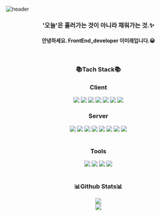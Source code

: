 ![header](https://capsule-render.vercel.app/api?type=waving&color=gradient&customColorList=0,2,2,5,30&height=200&section=header&text=Hi%20there,%20I'm%20Mirae🤚&fontSize=50&animation=twinkling&desc=Welcome%20to%20My%20World&fontAlignY=40&)


  
<h3 align="center"> '오늘'은 흘러가는 것이 아니라 채워가는 것.✨</h3>

<h4 align="center"> 안녕하세요. FrontEnd_developer 이미래입니다.😀</h4>

<br />

<h3 align="center"> 📚Tach Stack📚 </h3>

<div align="center">

  <h3>Client</h3>
<img src="https://img.shields.io/badge/HTML5-E34F26?style=flat-square&logo=HTML5&logoColor=white"/>
<img src="https://img.shields.io/badge/CSS3-1572B6?style=flat-square&logo=CSS3&logoColor=white"/>
<img src="https://img.shields.io/badge/javascript-F7DF1E?style=flat-square&logo=javascript&logoColor=white"/>
<img src="https://img.shields.io/badge/React-61DAFB?style=flat-square&logo=React&logoColor=white"/>
<img src="https://img.shields.io/badge/Tailwind-06B6D4?style=flat-square&logo=Tailwind css&logoColor=white"/>
<img src="https://img.shields.io/badge/Bootstrap-7952B3?style=flat-square&logo=Bootstrap&logoColor=white"/>
<img src="https://img.shields.io/badge/Sass-CC6699?style=flat-square&logo=Sass&logoColor=white"/>

  <h3>Server</h3>
<img src="https://img.shields.io/badge/Node.js-339933?style=flat-square&logo=Node.js&logoColor=white"/>
<img src="https://img.shields.io/badge/express-000000?style=flat-square&logo=express&logoColor=white"/>
<img src="https://img.shields.io/badge/MongoDB-47A248?style=flat-square&logo=MongoDB&logoColor=white"/>
<img src="https://img.shields.io/badge/Mongoose-880000?style=flat-square&logo=Mongoose&logoColor=white"/>
<img src="https://img.shields.io/badge/AmazonEC2-FF9900?style=flat-square&logo=Amazon-EC2&logoColor=white"/>
<img src="https://img.shields.io/badge/AmazonS3-569A31?style=flat-square&logo=AmazonS3&logoColor=white"/>
<img src="https://img.shields.io/badge/FireBase-FFCA28?style=flat-square&logo=firebase&logoColor=white"/>
<img src="https://img.shields.io/badge/.Env-ECD53F?style=flat-square&logo=.Env&logoColor=white"/>
  
</div>

<br />

<h3 align="center";> Tools</h3>

<div align="center">
<img src="https://img.shields.io/badge/VisualStudioCode-007ACC?style=flat-square&logo=visualstudiocode&logoColor=white"/>
  <img src="https://img.shields.io/badge/Git-F05032?style=flat-square&logo=Git&logoColor=white"/>
<img src="https://img.shields.io/badge/Adobe Photoshop-31A8FF?style=flat-square&logo=Adobe Photoshop&logoColor=white"/>
<img src="https://img.shields.io/badge/Figma-F24E1E?style=flat-square&logo=Figma&logoColor=white"/>

</div>



<br />

<h3 align="center"> 📊Github Stats📊 </h3>

<div  align="center"> 
<img src="https://github-readme-stats.vercel.app/api?username=future9061&show_icons=true&hide=stars,contribs">
</div>

<div  align="center">
<img  align="center" src="https://github-readme-stats.vercel.app/api/top-langs/?username=future9061&layout=donut-vertical">
</div>

